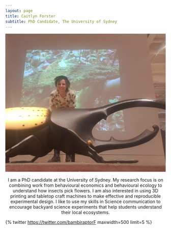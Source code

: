 ```yaml
---
layout: page
title: Caitlyn Forster
subtitle: PhD Candidate, The University of Sydney
---
```

![](/assets/img/beetle.jpg)
<p align="center"> I am a PhD candidate at the University of Sydney. My research focus is on combining work from behavioural economics and behavioural ecology to understand how insects pick flowers. I am also interested in using 3D printing and tabletop craft machines to make effective and reproducible experimental design. I like to use my skills in Science communication to encourage backyard science experiments that help students understand their local ecosystems.
  
  
  {% twitter https://twitter.com/bambiraptorF maxwidth=500 limit=5 %}


